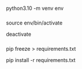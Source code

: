 ###
python3.10 -m venv env

###
source env/bin/activate

deactivate

###
pip freeze > requirements.txt

pip install -r requirements.txt
